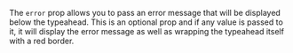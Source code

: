 The `error` prop allows you to pass an error message that will be displayed below the typeahead. This is an optional prop and if any value is passed to it, it will display the error message as well as wrapping the typeahead itself with a red border.